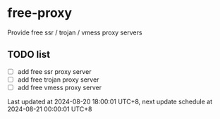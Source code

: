 
# free-proxy
Provide free ssr / trojan / vmess proxy servers


## TODO list
- [ ] add free ssr proxy server
- [ ] add free trojan proxy server
- [ ] add free vmess proxy server

Last updated at 2024-08-20 18:00:01 UTC+8, next update schedule at 2024-08-21 00:00:01 UTC+8

